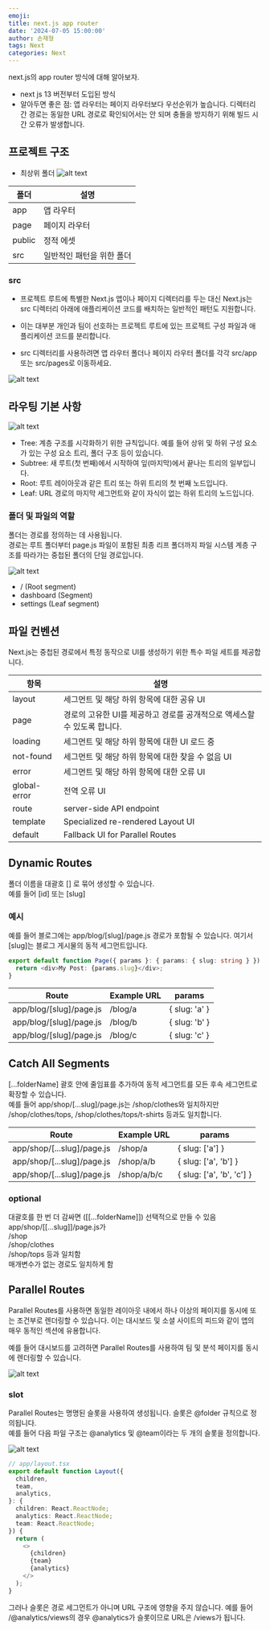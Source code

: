 ```yaml
---
emoji:
title: next.js app router
date: '2024-07-05 15:00:00'
author: 손재형
tags: Next
categories: Next
---
```


next.js의 app router 방식에 대해 알아보자.

- next js 13 버전부터 도입된 방식
- 알아두면 좋은 점: 앱 라우터는 페이지 라우터보다 우선순위가 높습니다. 디렉터리 간 경로는 동일한 URL 경로로 확인되어서는 안 되며 충돌을 방지하기 위해 빌드 시간 오류가 발생합니다.

## 프로젝트 구조

- 최상위 폴더
  ![alt text](image.png)

| 폴더   | 설명                      |
| ------ | ------------------------- |
| app    | 앱 라우터                 |
| page   | 페이지 라우터             |
| public | 정적 에셋                 |
| src    | 일반적인 패턴을 위한 폴더 |

### src

- 프로젝트 루트에 특별한 Next.js 앱이나 페이지 디렉터리를 두는 대신 Next.js는 src 디렉터리 아래에 애플리케이션 코드를 배치하는 일반적인 패턴도 지원합니다.

- 이는 대부분 개인과 팀이 선호하는 프로젝트 루트에 있는 프로젝트 구성 파일과 애플리케이션 코드를 분리합니다.

- src 디렉터리를 사용하려면 앱 라우터 폴더나 페이지 라우터 폴더를 각각 src/app 또는 src/pages로 이동하세요.

![alt text](image-1.png)

## 라우팅 기본 사항

![alt text](image-2.png)

- Tree: 계층 구조를 시각화하기 위한 규칙입니다. 예를 들어 상위 및 하위 구성 요소가 있는 구성 요소 트리, 폴더 구조 등이 있습니다.
- Subtree: 새 루트(첫 번째)에서 시작하여 잎(마지막)에서 끝나는 트리의 일부입니다.
- Root: 루트 레이아웃과 같은 트리 또는 하위 트리의 첫 번째 노드입니다.
- Leaf: URL 경로의 마지막 세그먼트와 같이 자식이 없는 하위 트리의 노드입니다.

### 폴더 및 파일의 역할

폴더는 경로를 정의하는 데 사용됩니다. \
경로는 루트 폴더부터 page.js 파일이 포함된 최종 리프 폴더까지 파일 시스템 계층 구조를 따라가는 중첩된 폴더의 단일 경로입니다.

![alt text](image-3.png)

- / (Root segment)
- dashboard (Segment)
- settings (Leaf segment)

## 파일 컨벤션

Next.js는 중첩된 경로에서 특정 동작으로 UI를 생성하기 위한 특수 파일 세트를 제공합니다.

| 항목         | 설명                                                                     |
| ------------ | ------------------------------------------------------------------------ |
| layout       | 세그먼트 및 해당 하위 항목에 대한 공유 UI                                |
| page         | 경로의 고유한 UI를 제공하고 경로를 공개적으로 액세스할 수 있도록 합니다. |
| loading      | 세그먼트 및 해당 하위 항목에 대한 UI 로드 중                             |
| not-found    | 세그먼트 및 해당 하위 항목에 대한 찾을 수 없음 UI                        |
| error        | 세그먼트 및 해당 하위 항목에 대한 오류 UI                                |
| global-error | 전역 오류 UI                                                             |
| route        | server-side API endpoint                                                 |
| template     | Specialized re-rendered Layout UI                                        |
| default      | Fallback UI for Parallel Routes                                          |

## Dynamic Routes

폴더 이름을 대괄호 [] 로 묶어 생성할 수 있습니다. \
예를 들어 [id] 또는 [slug]

### 예시

예를 들어 블로그에는 app/blog/[slug]/page.js 경로가 포함될 수 있습니다. 여기서 [slug]는 블로그 게시물의 동적 세그먼트입니다.

```ts
export default function Page({ params }: { params: { slug: string } }) {
  return <div>My Post: {params.slug}</div>;
}
```

| Route                   | Example URL | params        |
| ----------------------- | ----------- | ------------- |
| app/blog/[slug]/page.js | /blog/a     | { slug: 'a' } |
| app/blog/[slug]/page.js | /blog/b     | { slug: 'b' } |
| app/blog/[slug]/page.js | /blog/c     | { slug: 'c' } |

## Catch All Segments

[...folderName] 괄호 안에 줄임표를 추가하여 동적 세그먼트를 모든 후속 세그먼트로 확장할 수 있습니다. \
예를 들어 app/shop/[...slug]/page.js는 /shop/clothes와 일치하지만 /shop/clothes/tops, /shop/clothes/tops/t-shirts 등과도 일치합니다.

| Route                      | Example URL | params                    |
| -------------------------- | ----------- | ------------------------- |
| app/shop/[...slug]/page.js | /shop/a     | { slug: ['a'] }           |
| app/shop/[...slug]/page.js | /shop/a/b   | { slug: ['a', 'b'] }      |
| app/shop/[...slug]/page.js | /shop/a/b/c | { slug: ['a', 'b', 'c'] } |

### optional

대괄호를 한 번 더 감싸면 ([[...folderName]]) 선택적으로 만들 수 있음 \
app/shop/[[...slug]]/page.js가 \
/shop \
/shop/clothes \
/shop/tops 등과 일치함 \
매개변수가 없는 경로도 일치하게 함

## Parallel Routes

Parallel Routes를 사용하면 동일한 레이아웃 내에서 하나 이상의 페이지를 동시에 또는 조건부로 렌더링할 수 있습니다. 이는 대시보드 및 소셜 사이트의 피드와 같이 앱의 매우 동적인 섹션에 유용합니다.

예를 들어 대시보드를 고려하면 Parallel Routes를 사용하여 팀 및 분석 페이지를 동시에 렌더링할 수 있습니다.

![alt text](image-4.png)

### slot

Parallel Routes는 명명된 슬롯을 사용하여 생성됩니다. 슬롯은 @folder 규칙으로 정의됩니다. \
예를 들어 다음 파일 구조는 @analytics 및 @team이라는 두 개의 슬롯을 정의합니다.

![alt text](image-5.png)

```ts
// app/layout.tsx
export default function Layout({
  children,
  team,
  analytics,
}: {
  children: React.ReactNode;
  analytics: React.ReactNode;
  team: React.ReactNode;
}) {
  return (
    <>
      {children}
      {team}
      {analytics}
    </>
  );
}
```

그러나 슬롯은 경로 세그먼트가 아니며 URL 구조에 영향을 주지 않습니다. 예를 들어 /@analytics/views의 경우 @analytics가 슬롯이므로 URL은 /views가 됩니다.

```toc

```
